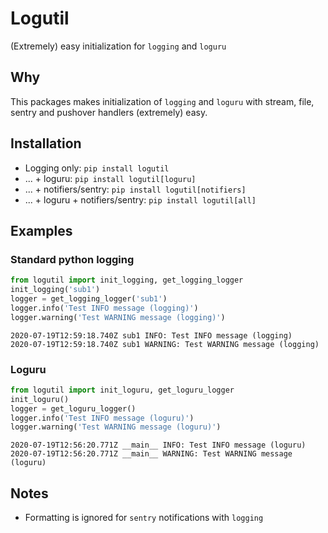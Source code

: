 # Logutil

(Extremely) easy initialization for `logging` and `loguru`

## Why

This packages makes initialization of `logging` and `loguru` with stream, file, sentry and pushover handlers (extremely) easy.

## Installation

- Logging only: `pip install logutil`
- ... + loguru: `pip install logutil[loguru]`
- ... + notifiers/sentry: `pip install logutil[notifiers]`
- ... + loguru + notifiers/sentry: `pip install logutil[all]`

## Examples

### Standard python logging

```python
from logutil import init_logging, get_logging_logger
init_logging('sub1')
logger = get_logging_logger('sub1')
logger.info('Test INFO message (logging)')
logger.warning('Test WARNING message (logging)')
```
```
2020-07-19T12:59:18.740Z sub1 INFO: Test INFO message (logging)
2020-07-19T12:59:18.740Z sub1 WARNING: Test WARNING message (logging)
```

### Loguru

```python
from logutil import init_loguru, get_loguru_logger
init_loguru()
logger = get_loguru_logger()
logger.info('Test INFO message (loguru)')
logger.warning('Test WARNING message (loguru)')
```
```
2020-07-19T12:56:20.771Z __main__ INFO: Test INFO message (loguru)
2020-07-19T12:56:20.771Z __main__ WARNING: Test WARNING message (loguru)
```

## Notes

- Formatting is ignored for `sentry` notifications with `logging`
